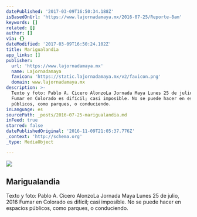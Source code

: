 ```yaml
---
datePublished: '2017-03-09T16:50:34.188Z'
isBasedOnUrl: 'https://www.lajornadamaya.mx/2016-07-25/Reporte-8am'
keywords: []
related: []
author: []
via: {}
dateModified: '2017-03-09T16:50:24.102Z'
title: Marigualandia
app_links: []
publisher:
  url: 'https://www.lajornadamaya.mx'
  name: Lajornadamaya
  favicon: 'https://static.lajornadamaya.mx/v2/favicon.png'
  domain: www.lajornadamaya.mx
description: >-
  Texto y foto: Pablo A. Cicero AlonzoLa Jornada Maya Lunes 25 de julio, 2016
  Fumar en Colorado es difícil; casi imposible. No se puede hacer en espacios
  públicos, como parques, o conduciendo.
inLanguage: es
sourcePath: _posts/2016-07-25-marigualandia.md
inFeed: true
starred: false
datePublishedOriginal: '2016-11-09T21:05:37.776Z'
_context: 'http://schema.org'
_type: MediaObject

---
```

<article style=""><img src="https://img.lajornadamaya.mx/32/ni46q4i886er_640-414-cover" /><h1>Marigualandia</h1><p>Texto y foto: Pablo A. Cicero AlonzoLa Jornada Maya Lunes 25 de julio, 2016 Fumar en Colorado es difícil; casi imposible. No se puede hacer en espacios públicos, como parques, o conduciendo.</p></article>